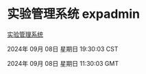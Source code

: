 # 实验管理系统 expadmin
[实验管理系统](http://:56808/expadmin-782313d2-e1b1-4ea7-932e-3a55e6a1a4d0/)

2024年 09月 08日 星期日 19:30:03 CST

2024年 09月 08日 星期日 11:30:03 GMT
